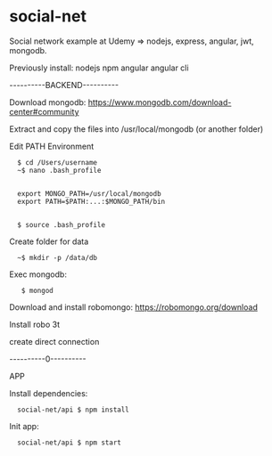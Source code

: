 # social-net
Social network example at Udemy => nodejs, express, angular, jwt, mongodb.

Previously install:
  nodejs
  npm
  angular
  angular cli

----------BACKEND----------
 
Download mongodb:
https://www.mongodb.com/download-center#community

Extract and copy the files into /usr/local/mongodb (or another folder)

Edit PATH Environment

      $ cd /Users/username
      ~$ nano .bash_profile
    
    
      export MONGO_PATH=/usr/local/mongodb
      export PATH=$PATH:...:$MONGO_PATH/bin


      $ source .bash_profile


Create folder for data

      ~$ mkdir -p /data/db


Exec mongodb:

       $ mongod


Download and install robomongo:
https://robomongo.org/download


Install robo 3t 


create direct connection

----------0----------

APP

Install dependencies:

      social-net/api $ npm install

Init app:
     
      social-net/api $ npm start



